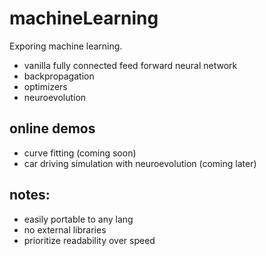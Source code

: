 # machineLearning
Exporing machine learning.

- vanilla fully connected feed forward neural network
- backpropagation
- optimizers
- neuroevolution

## online demos 
- curve fitting (coming soon)
- car driving simulation with neuroevolution (coming later)

## notes:
- easily portable to any lang
- no external libraries
- prioritize readability over speed
